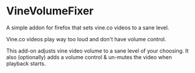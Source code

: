 # VineVolumeFixer
A simple addon for firefox that sets vine.co videos to a sane level.

Vine.co videos play way too loud and don't have volume control.

This add-on adjusts vine video volume to a sane level of your choosing.
It also (optionally) adds a volume control & un-mutes the video when playback starts.
